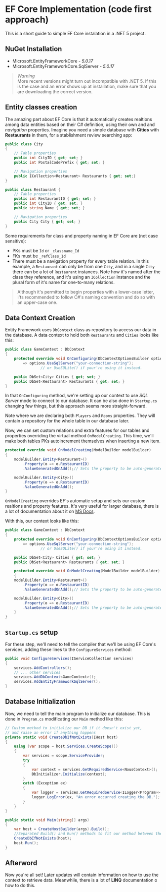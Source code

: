 # EF Core Implementation (code first approach)
This is a short guide to simple EF Core instalation in a .NET 5 project.


## NuGet Installation
- Microsoft.EntityFrameworkCore - *5.0.17*
- Microsoft.EntityFrameworkCore.SqlServer - *5.0.17*
> *Warning*  
> More recent versions might turn out incompatible with .NET 5. If this is the case and an error shows up at installation, make sure that you are downloading the correct version.

## Entity classes creation
The amazing part about EF Core is that it automatically creates realtions among data entities based on their C# definition, using their own and and *navigation* properties. Imagine you need a simple database with **Cities** with **Restaurants** in them, for a stablishment review searching app:

```cs
public class City 
{
    // Table properties
    public int CityID { get; set; }
    public int PostalCodePrefix { get; set; }

    // Navigation properties
    public ICollection<Restaurant> Restaurants { get; set;}
}

public class Restaurant {
    // Table properties
    public int RestaurantID { get; set; }
    public int CityID { get; set; }
    public string Name { get; set; }

    // Navigation properties
    public City City { get; set; }
}
```
Some requirements for class and property naming in EF Core are (not case sensitive):
- PKs must be `Id` or `_classname_Id`
- FKs must be `_refClass_Id`
- There must be a navigation property for every table relation. In this example, a ``Restaurant`` can only be from one ``City``, and in a single ``City`` there can be a lot of `Restaurant` instances. Note how it's named after the class they reference, and it's using an `ICollection` instance and the plural form of it's name for one-to-many relations.

> Although it's permitted to begin properties with a lower-case letter, I'ts recommended to follow C#'s naming convention and do so with an upper-case one.

## Data Context Creation
Entity Framework uses `DbContext` class as repository to access our data in the database. A data context to hold both `Restaurants` and `Cities` looks like this:

```cs
public class GameContext : DbContext
{
    protected override void OnConfiguring(DbContextOptionsBuilder options)
        => options.UseSqlServer("your-connection-string");
                // or UseSQLite() if your're using it instead.

    public DbSet<City> Cities { get; set; }
    public DbSet<Restaurant> Restaurants { get; set; }
}
```

In that `OnConfiguring` method, we're setting up our context to use *SQL Server* mode to connect to our database. It can be also done in `Startup.cs` changing  few things, but this approach seems more straight-forward.

Note where we are declaring both `Players` and `Rooms` properties. They will contain a repository for the whole table in our database later.

Now, we can set custom relations and extra features for our tables and properties overriding the virtual method `OnModelCreating`. This time, we'll make both tables PKs autoincrement themselves when inserting a new item.

```cs
protected override void OnModelCreating(ModelBuilder modelBuilder)
{
    modelBuilder.Entity<Restaurant>()
        .Property(o => o.RestaurantID)
        .ValueGeneratedOnAdd();// Sets the property to be auto-generated

    modelBuilder.Entity<City>()
        .Property(o => o.RestaurantID)
        .ValueGeneratedOnAdd();
}
```
`OnModelCreating` overrides EF's automatic setup and sets our custom realtions and property features. It's very useful for larger database, there is a lot of documentation about it on [MS Docs](docs.microsoft.com).

With this, our context looks like this:

```cs
public class GameContext : DbContext
{
    protected override void OnConfiguring(DbContextOptionsBuilder options)
        => options.UseSqlServer("your-connection-string");
                // or UseSQLite() if your're using it instead.

    public DbSet<City> Cities { get; set; }
    public DbSet<Restaurant> Restaurants { get; set; }

    protected override void OnModelCreating(ModelBuilder modelBuilder)
    {
    modelBuilder.Entity<Restaurant>()
        .Property(o => o.RestaurantID)
        .ValueGeneratedOnAdd();// Sets the property to be auto-generated

    modelBuilder.Entity<City>()
        .Property(o => o.RestaurantID)
        .ValueGeneratedOnAdd();// Sets the property to be auto-generated
    }
}
```

## `Startup.cs` setup
For these step, we'll need to tell the compiler that we'll be using EF Core's services, adding these lines to the `ConfigureServices` method:

```cs
public void ConfigureServices(IServiceCollection services)
{
    services.AddControllers();
    // ... other services
    services.AddDbContext<GameContext>();
    services.AddEntityFrameworkSqlServer();
}
```

## Database Initialization
Now, we need to tell the main program to initialize our database. This is done in `Program.cs` modificating our `Main` method like this:

```cs
// Custom method to initialize our DB if it doesn't exist yet, 
// and raise an error if anything happens
private static void CreateDbIfNotExists(IHost host)
{
    using (var scope = host.Services.CreateScope())
    {
        var services = scope.ServiceProvider;
        try
        {
            var context = services.GetRequiredService<NousContext>();
            DbInitializer.Initialize(context);
        }
        catch (Exception ex)
        {
            var logger = services.GetRequiredService<ILogger<Program>>();
            logger.LogError(ex, "An error occurred creating the DB.");
        }
    }
}

public static void Main(string[] args)
{
    var host = CreateHostBuilder(args).Build();
    //Separated Build() and Run() methods to fit our method between them
    CreateDbIfNotExists(host);
    host.Run();
}
```

## Afterword
Now you're all set! Later updates will contain information on how to use the context to retrieve data. Meanwhile, there is a lot of **LINQ** documentation o how to do this.